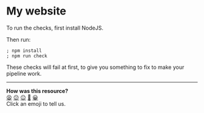 # My website

To run the checks, first install NodeJS.

Then run:

```shell 
; npm install
; npm run check
```

These checks will fail at first, to give you something to fix to make your
pipeline work.


<!-- BEGIN GENERATED SECTION DO NOT EDIT -->

---

**How was this resource?**  
[😫](https://airtable.com/shrUJ3t7KLMqVRFKR?prefill_Repository=makers-students%2Fserverless-cicd&prefill_File=template%2FREADME.md&prefill_Sentiment=😫) [😕](https://airtable.com/shrUJ3t7KLMqVRFKR?prefill_Repository=makers-students%2Fserverless-cicd&prefill_File=template%2FREADME.md&prefill_Sentiment=😕) [😐](https://airtable.com/shrUJ3t7KLMqVRFKR?prefill_Repository=makers-students%2Fserverless-cicd&prefill_File=template%2FREADME.md&prefill_Sentiment=😐) [🙂](https://airtable.com/shrUJ3t7KLMqVRFKR?prefill_Repository=makers-students%2Fserverless-cicd&prefill_File=template%2FREADME.md&prefill_Sentiment=🙂) [😀](https://airtable.com/shrUJ3t7KLMqVRFKR?prefill_Repository=makers-students%2Fserverless-cicd&prefill_File=template%2FREADME.md&prefill_Sentiment=😀)  
Click an emoji to tell us.

<!-- END GENERATED SECTION DO NOT EDIT -->
